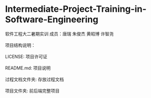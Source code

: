 # Intermediate-Project-Training-in-Software-Engineering
软件工程大二暑期实训
成员：唐瑞 朱俊杰 黄昭博 许智尧
<br><br>
项目结构说明：
<br><br>
LICENSE: 项目许可证
<br><br>
README.md: 项目说明
<br><br>
过程文档文件夹: 存放过程文档
<br><br>
项目文件夹: 前后端完整项目

